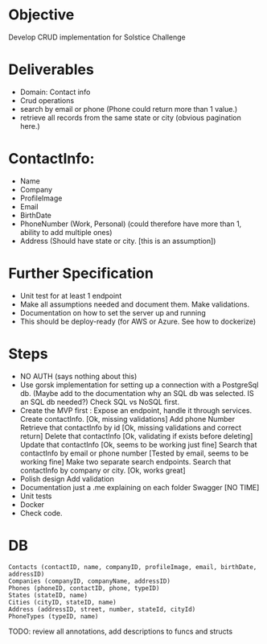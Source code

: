 # Objective
Develop CRUD implementation for Solstice Challenge

# Deliverables

- Domain: Contact info
- Crud operations
- search by email or phone (Phone could return more than 1 value.)
- retrieve all records from the same state or city (obvious pagination here.)

# ContactInfo: 
- Name
- Company
- ProfileImage
- Email
- BirthDate
- PhoneNumber (Work, Personal) (could therefore have more than 1, ability to add multiple ones) 
- Address (Should have state or city. [this is an assumption])

# Further Specification

- Unit test for at least 1 endpoint
- Make all assumptions needed and document them. Make validations.
- Documentation on how to set the server up and running
- This should be deploy-ready (for AWS or Azure. See how to dockerize)

# Steps

 - NO AUTH (says nothing about this)
 - Use gorsk implementation for setting up a connection with a PostgreSql db. (Maybe add to the documentation why an SQL db was selected. IS an SQL db needed?) Check SQL vs NoSQL first.
 - Create the MVP first : Expose an endpoint, handle it through services. 
    Create contactInfo. [Ok, missing validations]
    Add phone Number Retrieve that contactInfo by id [Ok, missing validations and correct return] 
    Delete that contactInfo [Ok, validating if exists before deleting] 
    Update that contactInfo [Ok, seems to be working just fine] 
    Search that contactInfo by email or phone number [Tested by email, seems to be working fine] 
        Make two separate search endpoints. 
    Search that contactInfo by company or city. [Ok, works great]
- Polish design Add validation
- Documentation 
    just a .me explaining on each folder
    Swagger [NO TIME]
- Unit tests
- Docker
- Check code.

# DB

    Contacts (contactID, name, companyID, profileImage, email, birthDate, addressID)
    Companies (companyID, companyName, addressID)
    Phones (phoneID, contactID, phone, typeID)
    States (stateID, name)
    Cities (cityID, stateID, name)
    Address (addressID, street, number, stateId, cityId)
    PhoneTypes (typeID, name)

TODO: review all annotations, add descriptions to funcs and structs